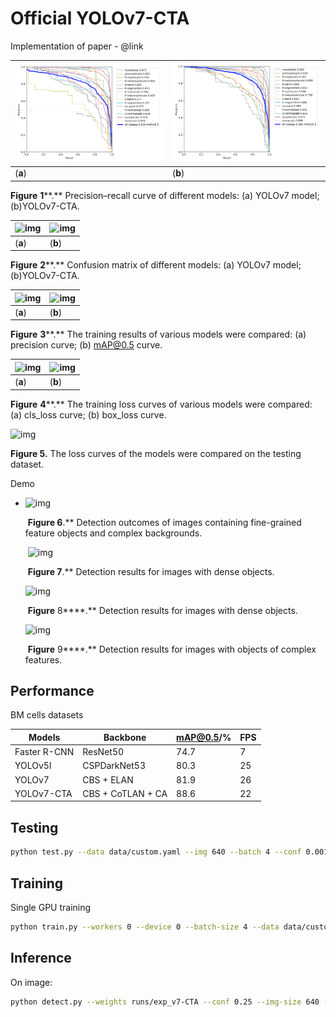 # Official YOLOv7-CTA

Implementation of paper - @link

| ![PR_curve.png](https://github.com/Gameness-czz/YOLOv7-CTA/blob/main/runs/test/exp_v7/PR_curve.png?raw=true) | ![PR_curve.png](https://github.com/Gameness-czz/YOLOv7-CTA/blob/main/runs/test/exp_v7-CTA_Focal_CIoU/PR_curve.png?raw=true) |
| ------------------------------------------------------------ | ------------------------------------------------------------ |
| (**a**)                                                      | (**b**)                                                      |

**Figure** **1****.** Precision–recall curve of different models: (a) YOLOv7 model; (b)YOLOv7-CTA.

| ![img](file:///C:\Users\PC\AppData\Local\Temp\ksohtml16000\wps3.jpg) | ![img](file:///C:\Users\PC\AppData\Local\Temp\ksohtml16000\wps4.jpg) |
| ------------------------------------------------------------ | ------------------------------------------------------------ |
| (**a**)                                                      | (**b**)                                                      |

**Figure** **2****.** Confusion matrix of different models: (a) YOLOv7 model; (b)YOLOv7-CTA.

| ![img](file:///C:\Users\PC\AppData\Local\Temp\ksohtml16000\wps5.jpg) | ![img](file:///C:\Users\PC\AppData\Local\Temp\ksohtml16000\wps6.jpg) |
| ------------------------------------------------------------ | ------------------------------------------------------------ |
| (**a**)                                                      | (**b**)                                                      |

**Figure** **3****.** The training results of various models were compared: (a) precision curve; (b) mAP@0.5 curve.

| ![img](file:///C:\Users\PC\AppData\Local\Temp\ksohtml16000\wps7.jpg) | ![img](file:///C:\Users\PC\AppData\Local\Temp\ksohtml16000\wps8.jpg) |
| ------------------------------------------------------------ | ------------------------------------------------------------ |
| (**a**)                                                      | (**b**)                                                      |

**Figure** **4****.** The training loss curves of various models were compared: (a) cls_loss curve; (b) box_loss curve.

![img](file:///C:\Users\PC\AppData\Local\Temp\ksohtml16000\wps9.jpg) 

**Figure ****5****.** The loss curves of the models were compared on the testing dataset.

Demo

- ![img](file:///C:\Users\PC\AppData\Local\Temp\ksohtml16000\wps14.jpg)

  ​                                  **Figure **6****.** Detection outcomes of images containing fine-grained feature objects and complex backgrounds.

  ​                                                                 ![img](file:///C:\Users\PC\AppData\Local\Temp\ksohtml16000\wps11.jpg)  

  ​                                                                      **Figure **7****.** Detection results for images with dense objects.

  ![img](file:///C:\Users\PC\AppData\Local\Temp\ksohtml16000\wps12.jpg)

  ​                                                                        **Figure** 8****.** Detection results for images with dense objects.

  ![img](file:///C:\Users\PC\AppData\Local\Temp\ksohtml16000\wps13.jpg)

  ​                                                              **Figure** 9****.** Detection results for images with objects of complex features. 

## Performance 

BM cells datasets

| **Models**   | **Backbone**      | **mAP@0.5/%** | **FPS** |
| ------------ | ----------------- | ------------- | ------- |
| Faster R-CNN | ResNet50          | 74.7          | 7       |
| YOLOv5l      | CSPDarkNet53      | 80.3          | 25      |
| YOLOv7       | CBS + ELAN        | 81.9          | 26      |
| YOLOv7-CTA   | CBS + CoTLAN + CA | 88.6          | 22      |

## Testing

``` bash
python test.py --data data/custom.yaml --img 640 --batch 4 --conf 0.001 --iou 0.65 --device 0 --weights '' --name exp_v7-CTA
```

## Training

Single GPU training

``` bash
python train.py --workers 0 --device 0 --batch-size 4 --data data/custom.yaml --img 640 640 --cfg cfg/training/yolov7_CTA.yaml --weights '' --name exp_v7-CTA --hyp data/hyp.scratch.custom.yaml
```

## Inference

On image:
``` bash
python detect.py --weights runs/exp_v7-CTA --conf 0.25 --img-size 640 --source data/val/images/
```
